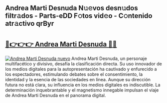 ## Andrea Marti Desnuda N𝚞𝚎vos desn𝚞dos filtr𝚊dos - Parts-eDD F𝚘tos vid𝚎o - C𝚘ntenido atr𝚊ctivo qrByr

# <h2><a href="http://mb0fyx.tromn.icu/?c=Andrea+Marti+Desnuda">🔗👉👉👉 Andrea Marti Desnuda 🔗🔗</a></h2>

[![Andrea Marti Desnuda nuevo](https://i.imgur.com/pEAQMta.gif)](http://mb0fyx.tromn.icu/?c=Andrea+Marti+Desnuda)
Andrea Marti Desnuda, un personaje multifacético y divisivo, desafía la clasificación directa. Su uso innovador de los medios digitales para la autopresentación ha cautivado y enfurecido a los espectadores, estimulando debates sobre el consentimiento, la identidad y la esencia de las sociedades en línea. Aunque su dirección futura no está clara, su influencia en los medios digitales es indiscutible. La determinación inquebrantable y el magnetismo innegable impulsan el viaje de Andrea Marti Desnuda en el panorama digital.
